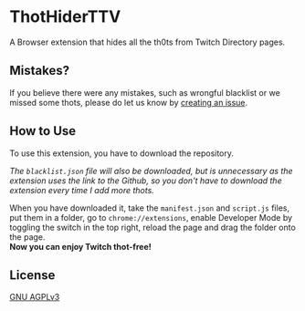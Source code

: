 # ThotHiderTTV
A Browser extension that hides all the th0ts from Twitch Directory pages.
## Mistakes?
If you believe there were any mistakes, such as wrongful blacklist or we missed some thots, please do let us know by [creating an issue](https://github.com/atlsdev/ThotHiderTTV/issues/new/choose).
## How to Use
To use this extension, you have to download the repository. 

*The `blacklist.json` file will also be downloaded, but is unnecessary as the extension uses the link to the Github, so you don't have to download the extension every time I add more thots.*  

When you have downloaded it, take the `manifest.json` and `script.js` files, put them in a folder, go to `chrome://extensions`, enable Developer Mode by toggling the switch in the top right, reload the page and drag the folder onto the page.  
**Now you can enjoy Twitch thot-free!**
## License
[GNU AGPLv3](https://choosealicense.com/licenses/agpl-3.0)
